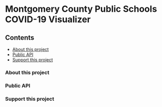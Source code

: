# Montgomery County Public Schools COVID-19 Visualizer
## Contents
- [About this project](https://github.com/jamxu88/mocovid/blob/main/README.md#about-this-project)
- [Public API](https://github.com/jamxu88/mocovid/blob/main/README.md#public-api)
- [Support this project](https://github.com/jamxu88/mocovid/blob/main/README.md#support-this-project)

### About this project

### Public API

### Support this project
